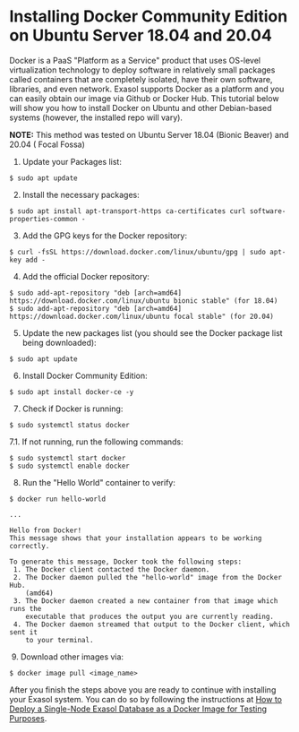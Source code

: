 # Installing Docker Community Edition on Ubuntu Server 18.04 and 20.04 
Docker is a PaaS "Platform as a Service" product that uses OS-level virtualization technology to deploy software in relatively small packages called containers that are completely isolated, have their own software, libraries, and even network. Exasol supports Docker as a platform and you can easily obtain our image via Github or Docker Hub. This tutorial below will show you how to install Docker on Ubuntu and other Debian-based systems (however, the installed repo will vary).

**NOTE:** This method was tested on Ubuntu Server 18.04 (Bionic Beaver) and 20.04 ( Focal Fossa)

1. Update your Packages list:


```
$ sudo apt update
```
2. Install the necessary packages:


```
$ sudo apt install apt-transport-https ca-certificates curl software-properties-common -
```
3. Add the GPG keys for the Docker repository:


```
$ curl -fsSL https://download.docker.com/linux/ubuntu/gpg | sudo apt-key add -
```
4. Add the official Docker repository:


```
$ sudo add-apt-repository "deb [arch=amd64] https://download.docker.com/linux/ubuntu bionic stable" (for 18.04)  
$ sudo add-apt-repository "deb [arch=amd64] https://download.docker.com/linux/ubuntu focal stable" (for 20.04)
```
5. Update the new packages list (you should see the Docker package list being downloaded):


```
$ sudo apt update
```
6. Install Docker Community Edition:


```
$ sudo apt install docker-ce -y
```
7. Check if Docker is running:


```
$ sudo systemctl status docker
```
7.1. If not running, run the following commands:


```
$ sudo systemctl start docker  
$ sudo systemctl enable docker
```
8. Run the "Hello World" container to verify:


```
$ docker run hello-world

...

Hello from Docker!
This message shows that your installation appears to be working correctly.

To generate this message, Docker took the following steps:
 1. The Docker client contacted the Docker daemon.
 2. The Docker daemon pulled the "hello-world" image from the Docker Hub.
    (amd64)
 3. The Docker daemon created a new container from that image which runs the
    executable that produces the output you are currently reading.
 4. The Docker daemon streamed that output to the Docker client, which sent it
    to your terminal.
```
 9. Download other images via:


```
$ docker image pull <image_name> 
```
After you finish the steps above you are ready to continue with installing your Exasol system. You can do so by following the instructions at [How to Deploy a Single-Node Exasol Database as a Docker Image for Testing Purposes](https://community.exasol.com/t5/environment-management/how-to-deploy-a-single-node-exasol-database-as-a-docker-image/ta-p/921).

